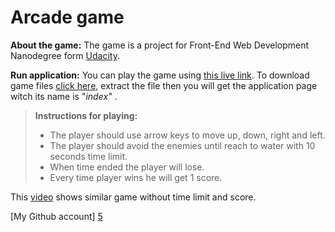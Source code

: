 Arcade game 
===========

**About the game:**
The game is a project for Front-End Web Development Nanodegree form [Udacity][1].

**Run application:**
You can play the game using [this live link][2].
To download game files [click here][3], extract the file then you will get the application page witch its name is "*index"* .

> **Instructions for playing:**
> - The player should use arrow keys to move up, down, right and left.
> - The player should avoid the enemies until reach to water with 10 seconds time limit.
> - When time ended the player will lose.
> - Every time player wins he will get 1 score.

This [video][4] shows similar game without time limit and score. 

[My Github account] [5]


  [1]: https://www.udacity.com/ 
  [2]: https://safiahalsalem.github.io/Arcade-game/
  [3]: https://github.com/SafiahAlsalem/Arcade-game/archive/master.zip 
  [4]: https://www.youtube.com/watch?v=SxeHV1kt7iU&feature=youtu.be
  [5]: https://github.com/SafiahAlsalem 